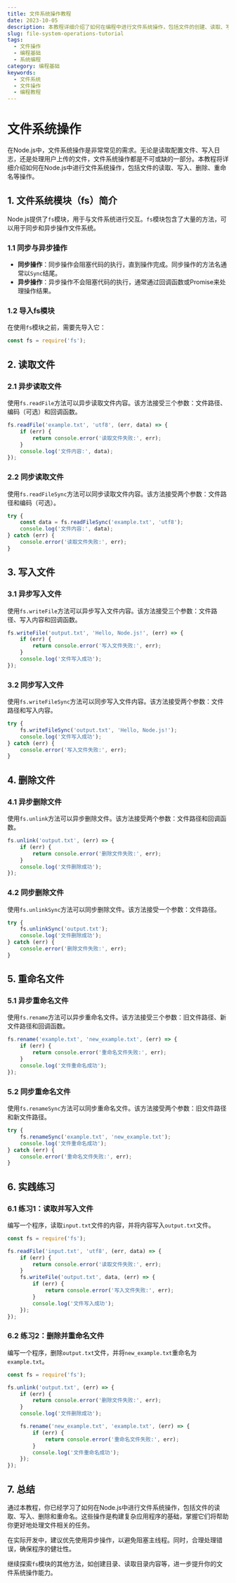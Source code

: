 ```yaml
---
title: 文件系统操作教程
date: 2023-10-05
description: 本教程详细介绍了如何在编程中进行文件系统操作，包括文件的创建、读取、写入和删除等基本操作。
slug: file-system-operations-tutorial
tags:
  - 文件操作
  - 编程基础
  - 系统编程
category: 编程基础
keywords:
  - 文件系统
  - 文件操作
  - 编程教程
---
```


# 文件系统操作

在Node.js中，文件系统操作是非常常见的需求。无论是读取配置文件、写入日志，还是处理用户上传的文件，文件系统操作都是不可或缺的一部分。本教程将详细介绍如何在Node.js中进行文件系统操作，包括文件的读取、写入、删除、重命名等操作。

## 1. 文件系统模块（fs）简介

Node.js提供了`fs`模块，用于与文件系统进行交互。`fs`模块包含了大量的方法，可以用于同步和异步操作文件系统。

### 1.1 同步与异步操作

- **同步操作**：同步操作会阻塞代码的执行，直到操作完成。同步操作的方法名通常以`Sync`结尾。
- **异步操作**：异步操作不会阻塞代码的执行，通常通过回调函数或Promise来处理操作结果。

### 1.2 导入fs模块

在使用`fs`模块之前，需要先导入它：

```javascript
const fs = require('fs');
```

## 2. 读取文件

### 2.1 异步读取文件

使用`fs.readFile`方法可以异步读取文件内容。该方法接受三个参数：文件路径、编码（可选）和回调函数。

```javascript
fs.readFile('example.txt', 'utf8', (err, data) => {
    if (err) {
        return console.error('读取文件失败:', err);
    }
    console.log('文件内容:', data);
});
```

### 2.2 同步读取文件

使用`fs.readFileSync`方法可以同步读取文件内容。该方法接受两个参数：文件路径和编码（可选）。

```javascript
try {
    const data = fs.readFileSync('example.txt', 'utf8');
    console.log('文件内容:', data);
} catch (err) {
    console.error('读取文件失败:', err);
}
```

## 3. 写入文件

### 3.1 异步写入文件

使用`fs.writeFile`方法可以异步写入文件内容。该方法接受三个参数：文件路径、写入内容和回调函数。

```javascript
fs.writeFile('output.txt', 'Hello, Node.js!', (err) => {
    if (err) {
        return console.error('写入文件失败:', err);
    }
    console.log('文件写入成功');
});
```

### 3.2 同步写入文件

使用`fs.writeFileSync`方法可以同步写入文件内容。该方法接受两个参数：文件路径和写入内容。

```javascript
try {
    fs.writeFileSync('output.txt', 'Hello, Node.js!');
    console.log('文件写入成功');
} catch (err) {
    console.error('写入文件失败:', err);
}
```

## 4. 删除文件

### 4.1 异步删除文件

使用`fs.unlink`方法可以异步删除文件。该方法接受两个参数：文件路径和回调函数。

```javascript
fs.unlink('output.txt', (err) => {
    if (err) {
        return console.error('删除文件失败:', err);
    }
    console.log('文件删除成功');
});
```

### 4.2 同步删除文件

使用`fs.unlinkSync`方法可以同步删除文件。该方法接受一个参数：文件路径。

```javascript
try {
    fs.unlinkSync('output.txt');
    console.log('文件删除成功');
} catch (err) {
    console.error('删除文件失败:', err);
}
```

## 5. 重命名文件

### 5.1 异步重命名文件

使用`fs.rename`方法可以异步重命名文件。该方法接受三个参数：旧文件路径、新文件路径和回调函数。

```javascript
fs.rename('example.txt', 'new_example.txt', (err) => {
    if (err) {
        return console.error('重命名文件失败:', err);
    }
    console.log('文件重命名成功');
});
```

### 5.2 同步重命名文件

使用`fs.renameSync`方法可以同步重命名文件。该方法接受两个参数：旧文件路径和新文件路径。

```javascript
try {
    fs.renameSync('example.txt', 'new_example.txt');
    console.log('文件重命名成功');
} catch (err) {
    console.error('重命名文件失败:', err);
}
```

## 6. 实践练习

### 6.1 练习1：读取并写入文件

编写一个程序，读取`input.txt`文件的内容，并将内容写入`output.txt`文件。

```javascript
const fs = require('fs');

fs.readFile('input.txt', 'utf8', (err, data) => {
    if (err) {
        return console.error('读取文件失败:', err);
    }
    fs.writeFile('output.txt', data, (err) => {
        if (err) {
            return console.error('写入文件失败:', err);
        }
        console.log('文件写入成功');
    });
});
```

### 6.2 练习2：删除并重命名文件

编写一个程序，删除`output.txt`文件，并将`new_example.txt`重命名为`example.txt`。

```javascript
const fs = require('fs');

fs.unlink('output.txt', (err) => {
    if (err) {
        return console.error('删除文件失败:', err);
    }
    console.log('文件删除成功');

    fs.rename('new_example.txt', 'example.txt', (err) => {
        if (err) {
            return console.error('重命名文件失败:', err);
        }
        console.log('文件重命名成功');
    });
});
```

## 7. 总结

通过本教程，你已经学习了如何在Node.js中进行文件系统操作，包括文件的读取、写入、删除和重命名。这些操作是构建复杂应用程序的基础，掌握它们将帮助你更好地处理文件相关的任务。

在实际开发中，建议优先使用异步操作，以避免阻塞主线程。同时，合理处理错误，确保程序的健壮性。

继续探索`fs`模块的其他方法，如创建目录、读取目录内容等，进一步提升你的文件系统操作能力。